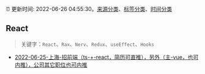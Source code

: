 :alarm_clock: 更新时间: 2022-06-26 04:55:30。[来源分类](../README.md)、[标签分类](../TAGS.md)、[时间分类](../TIMELINE.md)

## React


> 关键字：`React`、`Rax`、`Nerv`、`Redux`、`useEffect`、`Hooks`



- [2022-06-25-上海-招前端（ts-+-react，简历可直推），另外（主-vue，也可内推），公司其它职位也可内推](https://www.v2ex.com/t/862219) 